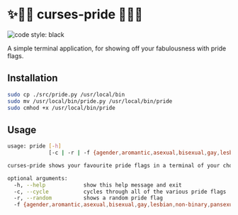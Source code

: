 # ✨🏳️‍🌈 curses-pride 🏳️‍🌈✨

![code style: black](https://img.shields.io/badge/code%20style-black-000000.svg)

 
A simple terminal application, for showing off your fabulousness with pride flags.

## Installation
```bash
sudo cp ./src/pride.py /usr/local/bin
sudo mv /usr/local/bin/pride.py /usr/local/bin/pride
sudo cmhod +x /usr/local/bin/pride
```

## Usage
```bash
usage: pride [-h]
             [-c | -r | -f {agender,aromantic,asexual,bisexual,gay,lesbian,non-binary,pansexual,transgender}]

curses-pride shows your favourite pride flags in a terminal of your choice.

optional arguments:
  -h, --help            show this help message and exit
  -c, --cycle           cycles through all of the various pride flags
  -r, --random          shows a random pride flag
  -f {agender,aromantic,asexual,bisexual,gay,lesbian,non-binary,pansexual,transgender}, --flag {agender,aromantic asexual,bisexual,gay,lesbian,non-binary,pansexual,transgender} shows a pride flag of your choice
```
